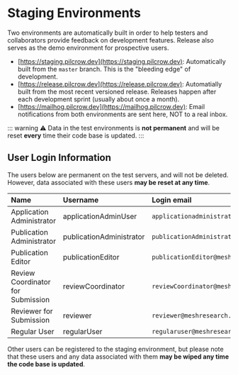 # Staging Environments

Two environments are automatically built in order to help testers and collaborators provide feedback on development features.  Release also serves as the demo environment for prospective users.

- [https://staging.pilcrow.dev](https://staging.pilcrow.dev): Automatically built from the `master` branch.  This is the "bleeding edge" of development.
- [https://release.pilcrow.dev](https://release.pilcrow.dev): Automatially built from the most recent versioned release. Releases happen after each development sprint (usually about once a month).
- [https://mailhog.pilcrow.dev](https://mailhog.pilcrow.dev): Email notifications from both environments are sent here, NOT to a real inbox.

::: warning
:warning: Data in the test environments is **not permanent** and will be reset **every** time their code base is updated.
:::

## User Login Information

The users below are permanent on the test servers, and will not be deleted. However, data associated with these users **may be reset at any time**.

Name | Username | Login email | Login Password
:---- | :---- | :---- | :----
Application Administrator | applicationAdminUser | `applicationadministrator@meshresearch.net` | `adminPassword!@#`
Publication Administrator | publicationAdministrator | `publicationAdministrator@meshresearch.net` | `publicationadminPassword!@#`
Publication Editor | publicationEditor | `publicationEditor@meshresearch.net` | `editorPassword!@#`
Review Coordinator for Submission | reviewCoordinator | `reviewCoordinator@meshresearch.net` | `coordinatorPassword!@#`
Reviewer for Submission | reviewer | `reviewer@meshresearch.net` | `reviewerPassword!@#`
Regular User | regularUser | `regularuser@meshresearch.net` | `regularPassword!@#`

Other users can be registered to the staging environment, but please note that these users and any data associated with them **may be wiped any time the code base is updated**.


